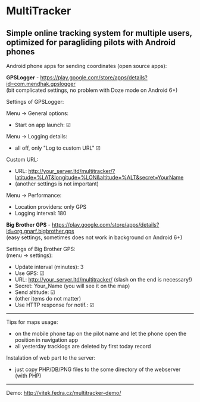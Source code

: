 # MultiTracker
Simple online tracking system for multiple users, optimized for paragliding pilots with Android phones
---

Android phone apps for sending coordinates (open source apps):

<strong>GPSLogger</strong> - https://play.google.com/store/apps/details?id=com.mendhak.gpslogger<br>
(bit complicated settings, no problem with Doze mode on Android 6+)

Settings of GPSLogger: <br>

Menu -> General options: <br>
* Start on app launch: ☑

Menu -> Logging details:<br>
* all off, only "Log to custom URL" ☑

Custom URL:<br>
* URL: http://your_server.ltd/multitracker/?latitude=%LAT&longitude=%LON&altitude=%ALT&secret=YourName
* (another settings is not important)

Menu -> Performance:<br>
* Location providers: only GPS
* Logging interval: 180

<strong>Big Brother GPS</strong> - https://play.google.com/store/apps/details?id=org.gnarf.bigbrother.gps<br>
(easy settings, sometimes does not work in background on Android 6+)

Settings of Big Brother GPS:<br>
(menu -> settings):
* Update interval (minutes): 3
* Use GPS: ☑
* URL: http://your_server.ltd/multitracker/ (slash on the end is necessary!)
* Secret: Your_Name (you will see it on the map)
* Send altitude: ☑
* (other items do not matter)
* Use HTTP response for notif.: ☑
---

 Tips for maps usage:
* on the mobile phone tap on the pilot name and let the phone open the position in navigation app
* all yesterday tracklogs are deleted by first today record

Instalation of web part to the server:
* just copy PHP/DB/PNG files to the some directory of the webserver (with PHP)

---
Demo: 
http://vitek.fedra.cz/multitracker-demo/
